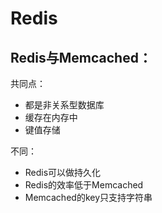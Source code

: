 # Redis

## Redis与Memcached：

共同点：

- 都是非关系型数据库
- 缓存在内存中
- 键值存储

不同：

- Redis可以做持久化
- Redis的效率低于Memcached
- Memcached的key只支持字符串

